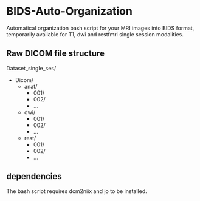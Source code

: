 # BIDS-Auto-Organization

Automatical organization bash script for your MRI images into BIDS format, temporarily available for T1, dwi and restfmri single session modalities.

## Raw DICOM file structure

Dataset_single_ses/<br>
  * Dicom/<br>
    * anat/<br>
      * 001/<br>
      * 002/<br> 
      * ...
    * dwi/<br>
      * 001/<br>
      * 002/<br>
      * ...<br>
    * rest/<br>
      * 001/<br>
      * 002/<br>
      * ...<br>

## dependencies

The bash script requires dcm2niix and jo to be installed.
